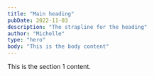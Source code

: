 ```yaml
---
title: "Main heading"
pubDate: 2022-11-03
description: "The strapline for the heading"
author: "Michelle"
type: "hero"
body: "This is the body content"
---
```


This is the section 1 content.
